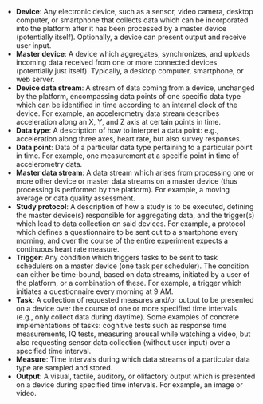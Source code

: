 * **Device**: Any electronic device, such as a sensor, video camera, desktop computer, or smartphone that collects data which can be incorporated into the platform after it has been processed by a master device (potentially itself). Optionally, a device can present output and receive user input.
* **Master device**: A device which aggregates, synchronizes, and uploads incoming data received from one or more connected devices (potentially just itself). Typically, a desktop computer, smartphone, or web server.
* **Device data stream**: A stream of data coming from a device, unchanged by the platform, encompassing data points of one specific data type which can be identified in time according to an internal clock of the device. For example, an accelerometry data stream describes acceleration along an X, Y, and Z axis at certain points in time. 
* **Data type**: A description of how to interpret a data point: e.g., acceleration along three axes, heart rate, but also survey responses.
* **Data point**: Data of a particular data type pertaining to a particular point in time. For example, one measurement at a specific point in time of accelerometry data.
* **Master data stream**: A data stream which arises from processing one or more other device or master data streams on a master device (thus processing is performed by the platform). For example, a moving average or data quality assessment.
* **Study protocol**: A description of how a study is to be executed, defining the master device(s) responsible for aggregating data, and the trigger(s) which lead to data collection on said devices. For example, a protocol which defines a questionnaire to be sent out to a smartphone every morning, and over the course of the entire experiment expects a continuous heart rate measure.
* **Trigger**: Any condition which triggers tasks to be sent to task schedulers on a master device (one task per scheduler). The condition can either be time-bound, based on data streams, initiated by a user of the platform, or a combination of these. For example, a trigger which initiates a questionnaire every morning at 9 AM.
* **Task**: A collection of requested measures and/or output to be presented on a device over the course of one or more specified time intervals (e.g., only collect data during daytime). Some examples of concrete implementations of tasks: cognitive tests such as response time measurements, IQ tests, measuring arousal while watching a video, but also requesting sensor data collection (without user input) over a specified time interval.
* **Measure**: Time intervals during which data streams of a particular data type are sampled and stored.
* **Output**: A visual, tactile, auditory, or olifactory output which is presented on a device during specified time intervals. For example, an image or video.

